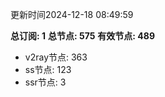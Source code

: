 更新时间2024-12-18 08:49:59

**总订阅: 1**
**总节点: 575**
**有效节点: 489**
- v2ray节点: 363
- ss节点: 123
- ssr节点: 3
